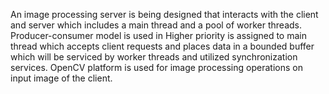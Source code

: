 An image processing server is being designed that interacts with the client and server which includes a main thread and a pool of worker threads.
Producer-consumer model is used in 
Higher priority is assigned to main thread which accepts client requests and places data in a bounded buffer which will be serviced by    worker threads and utilized synchronization services.
OpenCV platform is used for image processing operations on input image of the client.
